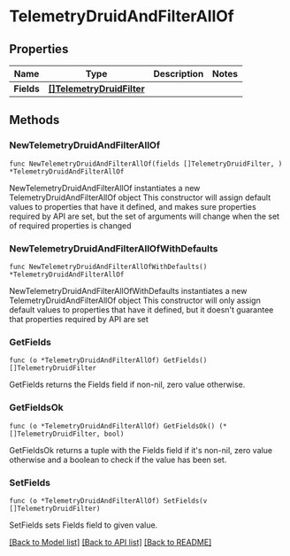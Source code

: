 # TelemetryDruidAndFilterAllOf

## Properties

Name | Type | Description | Notes
------------ | ------------- | ------------- | -------------
**Fields** | [**[]TelemetryDruidFilter**](telemetry.DruidFilter.md) |  | 

## Methods

### NewTelemetryDruidAndFilterAllOf

`func NewTelemetryDruidAndFilterAllOf(fields []TelemetryDruidFilter, ) *TelemetryDruidAndFilterAllOf`

NewTelemetryDruidAndFilterAllOf instantiates a new TelemetryDruidAndFilterAllOf object
This constructor will assign default values to properties that have it defined,
and makes sure properties required by API are set, but the set of arguments
will change when the set of required properties is changed

### NewTelemetryDruidAndFilterAllOfWithDefaults

`func NewTelemetryDruidAndFilterAllOfWithDefaults() *TelemetryDruidAndFilterAllOf`

NewTelemetryDruidAndFilterAllOfWithDefaults instantiates a new TelemetryDruidAndFilterAllOf object
This constructor will only assign default values to properties that have it defined,
but it doesn't guarantee that properties required by API are set

### GetFields

`func (o *TelemetryDruidAndFilterAllOf) GetFields() []TelemetryDruidFilter`

GetFields returns the Fields field if non-nil, zero value otherwise.

### GetFieldsOk

`func (o *TelemetryDruidAndFilterAllOf) GetFieldsOk() (*[]TelemetryDruidFilter, bool)`

GetFieldsOk returns a tuple with the Fields field if it's non-nil, zero value otherwise
and a boolean to check if the value has been set.

### SetFields

`func (o *TelemetryDruidAndFilterAllOf) SetFields(v []TelemetryDruidFilter)`

SetFields sets Fields field to given value.



[[Back to Model list]](../README.md#documentation-for-models) [[Back to API list]](../README.md#documentation-for-api-endpoints) [[Back to README]](../README.md)


